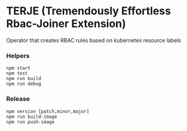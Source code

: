 # TERJE (Tremendously Effortless Rbac-Joiner Extension)
Operator that creates RBAC rules based on kubernetes resource labels

### Helpers
```
npm start
npm test
npm run build
npm run debug
```

### Release
```
npm version [patch,minor,major]
npm run build-image
npm run push-image
```

